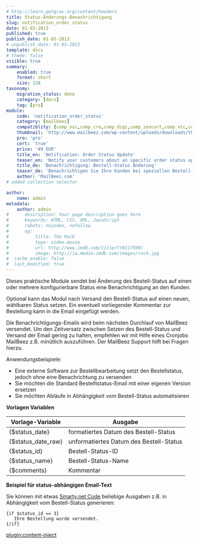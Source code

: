 ```yaml
---
# http://learn.getgrav.org/content/headers
title: Status-Änderungs-Benachrichtigung
slug: notification_order_status
date: 01-03-2013
published: true
publish_date: 01-03-2013
# unpublish_date: 01-03-2013
template: docs
# theme: false
visible: true
summary:
    enabled: true
    format: short
    size: 128
taxonomy:
    migration_status: done
    category: [docs]
    tag: [pro]
module:
    code: 'notification_order_status'
    category: [mailbeez]
    compatiblity: [comp_osc,comp_cre,comp_digi,comp_zencart,comp_xtc,comp_xtcm2,comp_gambio]
    thumbnail: 'http://www.mailbeez.com/wp-content/uploads/downloads/thumbnails/2013/03/icon_32.png'
    pro: 'pro'
    cert: 'true'
    price: '49 EUR'
    title_en: 'Notification: Order Status Update'
    teaser_en: 'Notify your customers about an specific order status update, e.g. to send a delivery tracking link'
    title_de: 'Benachrichtigung: Bestell-Status Änderung'
    teaser_de: 'Benachrichtigen Sie Ihre Kunden bei speziellen Bestell-Status Änderungen, z.B. um einen Link zur Paket-Verfolgung zu schicken'
    author: 'MailBeez.com'
# added collection selector

author:
    name: admin
metadata:
    author: admin
#      description: Your page description goes here
#      keywords: HTML, CSS, XML, JavaScript
#      robots: noindex, nofollow
#      og:
#          title: The Rock
#          type: video.movie
#          url: http://www.imdb.com/title/tt0117500/
#          image: http://ia.media-imdb.com/images/rock.jpg
#  cache_enable: false
#  last_modified: true
---
```


Dieses praktische Module sendet bei Änderung des Bestell-Status auf einen oder mehrere konfigurierbare Status eine Benachrichtigung an den Kunden.

Optional kann das Modul nach Versand den Bestell-Status auf einen neuen, wählbaren Status setzen. Ein eventuell vorliegender Kommentar zur Bestellung kann in die Email eingefügt werden.

Die Benachrichtigungs-Emails wird beim nächsten Durchlauf von MailBeez versendet. Um den Zeitversatz zwischen Setzen des Bestell-Status und Versand der Email gering zu halten, empfehlen wir mit Hilfe eines Cronjobs MailBeez z.B. minütlich auszuführen. Der MailBeez Support hilft bei Fragen hierzu.

Anwendungsbeispiele:

- Eine externe Software zur Bestellbearbeitung setzt den Bestellstatus, jedoch ohne eine Benachrichtung zu versenden
- Sie möchten die Standard Bestelltstatus-Email mit einer eigenen Version ersetzen
- Sie möchten Abläufe in Abhängigkeit vom Bestell-Status automatisieren

**Vorlagen Variablen**


| Vorlage-Variable   | Ausgabe                                 |
|--------------------|-----------------------------------------|
| {$status_date}     | formatiertes Datum des Bestell-Status   |
| {$status_date_raw} | unformatiertes Datum des Bestell-Status |
| {$status_id}       | Bestell-Status-ID                       |
| {$status_name}     | Bestell-Status-Name                     |
| {$comments}        | Kommentar                               |

**Beispiel für status-abhängigen Email-Text**

Sie können mit etwas [Smarty.net Code](http://www.smarty.net/docs/en/language.function.if.tpl) beliebige Ausgaben z.B. in Abhängigkeit vom Bestell-Status generieren:

    {if $status_id == 3}
       Ihre Bestellung wurde versendet.
    {/if}



[plugin:content-inject](/content_blocks/pro_responsive_template)
